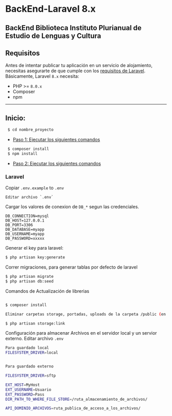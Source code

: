# BackEnd-Laravel 8.x
BackEnd Biblioteca Instituto Plurianual de Estudio de Lenguas y Cultura
-----
## Requisitos

Antes de intentar publicar tu aplicación en un servicio de alojamiento, necesitas asegurarte de que cumple con los [requisitos de Laravel](https://laravel.com/docs/5.2#server-requirements). Básicamente, Laravel `8.x` necesita:

- PHP >= `8.0.x`
- Composer
- npm

-----
<a name="item2"></a>

## Inicio:

```bash
 $ cd nombre_proyecto
```

* [Paso 1: Ejecutar los siguientes comandos](#step1)
```bash
 $ composer install
 $ npm install
```
* [Paso 2: Ejecutar los siguientes comandos](#step1)
### Laravel
Copiar `.env.example` to `.env`

```
Editar archivo `.env`
```
Cargar los valores de conexion de `DB_*` segun las credenciales.
```
DB_CONNECTION=mysql
DB_HOST=127.0.0.1
DB_PORT=3306
DB_DATABASE=myapp
DB_USERNAME=myapp
DB_PASSWORD=xxxxx
```
<!-- Change `APP_ENV=local` to `APP_ENV=production` (you could disable debug too). -->

Generar el key para laravel:
```bash
$ php artisan key:generate
```
Correr migraciones, para generar tablas por defecto de laravel
```bash
$ php artisan migrate
$ php artisan db:seed
```

Comandos de Actualización de librerias
```bash

$ composer install

Eliminar carpetas storage, portadas, uploads de la carpeta /public (en el caso que esten creados)

$ php artisan storage:link
```

Configuración para almacenar Archivos en el servidor local y un servior externo.
Editar archivo `.env`

```bash
Para guardado local
FILESYSTEM_DRIVER=local


Para guardado externo

FILESYSTEM_DRIVER=sftp

EXT_HOST=MyHost
EXT_USERNAME=Usuario
EXT_PASSWORD=Pass
DIR_PATH_TO_WHERE_FILE_STORE=/ruta_almacenamiento_de_archivos/

API_DOMINIO_ARCHIVOS=ruta_publica_de_acceso_a_los_archivos/

```